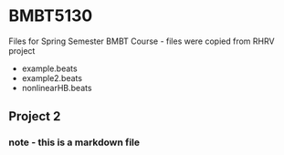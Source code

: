 # BMBT5130
Files for Spring Semester BMBT Course - files were copied from RHRV project
* example.beats
* example2.beats
* nonlinearHB.beats

## Project 2

### note - this is a markdown file
